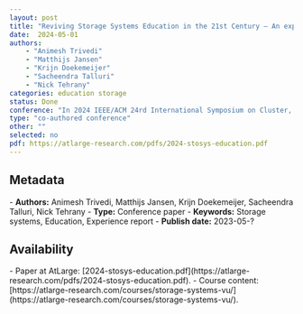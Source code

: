 ```yaml
---
layout: post
title: "Reviving Storage Systems Education in the 21st Century — An experience report"
date:  2024-05-01
authors: 
    - "Animesh Trivedi"
    - "Matthijs Jansen" 
    - "Krijn Doekemeijer" 
    - "Sacheendra Talluri"
    - "Nick Tehrany"
categories: education storage
status: Done
conference: "In 2024 IEEE/ACM 24rd International Symposium on Cluster, Cloud and Internet Computing (CCGrid'24)"
type: "co-authored conference"
other: ""
selected: no
pdf: https://atlarge-research.com/pdfs/2024-stosys-education.pdf
---
```


<h2>Metadata</h2>
- <b>Authors:</b> Animesh Trivedi, Matthijs Jansen, Krijn Doekemeijer, Sacheendra Talluri, Nick Tehrany
- <b>Type:</b> Conference paper
- <b>Keywords:</b> Storage systems, Education, Experience report
- <b>Publish date:</b> 2023-05-?

<h2>Availability</h2>
- Paper at AtLarge: [2024-stosys-education.pdf](https://atlarge-research.com/pdfs/2024-stosys-education.pdf).
- Course content: [https://atlarge-research.com/courses/storage-systems-vu/](https://atlarge-research.com/courses/storage-systems-vu/).
